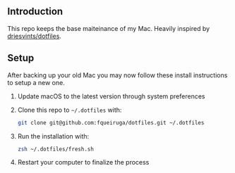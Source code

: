## Introduction

This repo keeps the base maiteinance of my Mac. Heavily inspired by [driesvints/dotfiles](https://github.com/driesvints/dotfiles).

## Setup

After backing up your old Mac you may now follow these install instructions to setup a new one.

1. Update macOS to the latest version through system preferences

2. Clone this repo to `~/.dotfiles` with:

    ```zsh
    git clone git@github.com:fqueiruga/dotfiles.git ~/.dotfiles
    ```

3. Run the installation with:

    ```zsh
    zsh ~/.dotfiles/fresh.sh
    ```
4. Restart your computer to finalize the process

